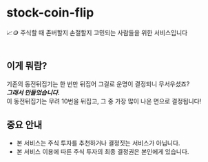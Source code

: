 # stock-coin-flip
📈🪙 주식할 때 존버할지 손절할지 고민되는 사람들을 위한 서비스입니다<br><br>
## 이게 뭐람?
기존의 동전뒤집기는 한 번만 뒤집어 그걸로 운명이 결정되니 무서우셨죠?  
***그래서 만들었습니다.***  
이 동전뒤집기는 무려 10번을 뒤집고, 그 중 가장 많이 나온 면으로 결정됩니다!
## 중요 안내
- 본 서비스는 주식 투자를 추천하거나 결정짓는 서비스가 아닙니다.  
- 본 서비스 이용에 따른 주식 투자의 최종 결정권은 본인에게 있습니다.  
